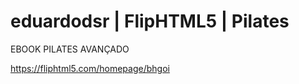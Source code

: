 # eduardodsr | FlipHTML5 | Pilates

 EBOOK PILATES AVANÇADO

 <https://fliphtml5.com/homepage/bhgoi>
